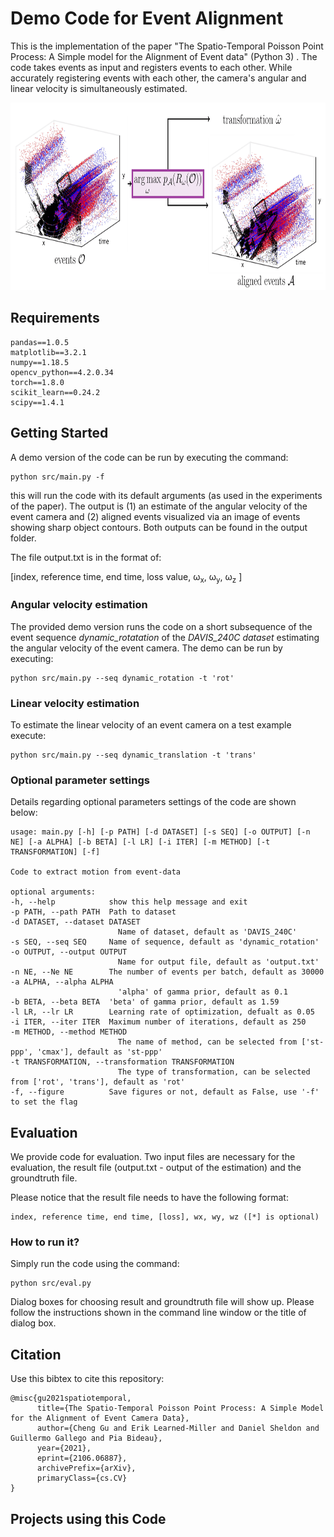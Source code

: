 # Demo Code for Event Alignment

This is the implementation of the paper "The Spatio-Temporal Poisson Point Process: A Simple model for the Alignment of Event data" (Python 3) . The code takes events as input and registers events to each other. While accurately registering events with each other, the camera's angular and linear velocity is simultaneously estimated.

<p align="center">
  <img height="300" src="/imgs/overview-diagram.png">
</p>


## Requirements
    pandas==1.0.5
    matplotlib==3.2.1
    numpy==1.18.5
    opencv_python==4.2.0.34
    torch==1.8.0
    scikit_learn==0.24.2
    scipy==1.4.1

## Getting Started

A demo version of the code can be run by executing the command:
    
    python src/main.py -f

this will run the code with its default arguments (as used in the experiments of the paper).
The output is (1) an estimate of the angular velocity of the event camera and (2) aligned events visualized via an image of events showing sharp object contours. Both outputs can be found in the output folder.

The file output.txt is in the format of:

[index, reference time, end time, loss value, &omega;<sub>x</sub>, &omega;<sub>y</sub>, &omega;<sub>z</sub> ]

### Angular velocity estimation

The provided demo version runs the code on a short subsequence of the event sequence *dynamic_rotatation* of the *DAVIS_240C dataset* estimating the angular velocity of the event camera. The demo can be run by executing:

    python src/main.py --seq dynamic_rotation -t 'rot'


### Linear velocity estimation

To estimate the linear velocity of an event camera on a test example execute:

    python src/main.py --seq dynamic_translation -t 'trans'
    
    
### Optional parameter settings

Details regarding optional parameters settings of the code are shown below:

    usage: main.py [-h] [-p PATH] [-d DATASET] [-s SEQ] [-o OUTPUT] [-n NE] [-a ALPHA] [-b BETA] [-l LR] [-i ITER] [-m METHOD] [-t TRANSFORMATION] [-f]

    Code to extract motion from event-data

    optional arguments:
    -h, --help            show this help message and exit
    -p PATH, --path PATH  Path to dataset
    -d DATASET, --dataset DATASET
                            Name of dataset, default as 'DAVIS_240C'
    -s SEQ, --seq SEQ     Name of sequence, default as 'dynamic_rotation'
    -o OUTPUT, --output OUTPUT
                            Name for output file, default as 'output.txt'
    -n NE, --Ne NE        The number of events per batch, default as 30000
    -a ALPHA, --alpha ALPHA
                            'alpha' of gamma prior, default as 0.1
    -b BETA, --beta BETA  'beta' of gamma prior, default as 1.59
    -l LR, --lr LR        Learning rate of optimization, defualt as 0.05
    -i ITER, --iter ITER  Maximum number of iterations, default as 250
    -m METHOD, --method METHOD
                            The name of method, can be selected from ['st-ppp', 'cmax'], default as 'st-ppp'
    -t TRANSFORMATION, --transformation TRANSFORMATION
                            The type of transformation, can be selected from ['rot', 'trans'], default as 'rot'
    -f, --figure          Save figures or not, default as False, use '-f' to set the flag

## Evaluation

We provide code for evaluation. Two input files are necessary for the evaluation, the result file (output.txt - output of the estimation) and the groundtruth file.

Please notice that the result file needs to have the following format:

    index, reference time, end time, [loss], wx, wy, wz ([*] is optional)

### How to run it?

Simply run the code using the command:

    python src/eval.py

Dialog boxes for choosing result and groundtruth file will show up. Please follow the instructions shown in the command line window or the title of dialog box.

## Citation
Use this bibtex to cite this repository:
```
@misc{gu2021spatiotemporal,
      title={The Spatio-Temporal Poisson Point Process: A Simple Model for the Alignment of Event Camera Data}, 
      author={Cheng Gu and Erik Learned-Miller and Daniel Sheldon and Guillermo Gallego and Pia Bideau},
      year={2021},
      eprint={2106.06887},
      archivePrefix={arXiv},
      primaryClass={cs.CV}
} 
```

## Projects using this Code
